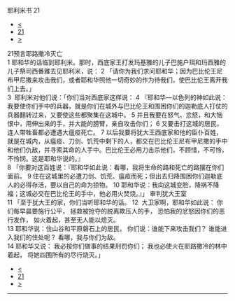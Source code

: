 ﻿





 耶利米书 21




* [<](bible/JER20.md)
* [21](bible/JER.md)
* [>](bible/JER22.md)



 
21预言耶路撒冷灭亡  
1 耶和华的话临到耶利米。那时，西底家王打发玛基雅的儿子巴施户珥和玛西雅的儿子祭司西番雅去见耶利米，说： 
2 「请你为我们求问耶和华；因为巴比伦王尼布甲尼撒来攻击我们，或者耶和华照他一切奇妙的作为待我们，使巴比伦王离开我们上去。」  
3  耶利米对他们说：「你们当对西底家这样说： 
4 『耶和华—以色列的神如此说：我要使你们手中的兵器，就是你们在城外与巴比伦王和围困你们的迦勒底人打仗的兵器翻转过来，又要使这些都聚集在这城中。 
5 并且我要在怒气、忿怒，和大恼恨中，用伸出来的手，并大能的膀臂，亲自攻击你们； 
6 又要击打这城的居民，连人带牲畜都必遭遇大瘟疫死亡。 
7 以后我要将犹大王西底家和他的臣仆百姓，就是在城内，从瘟疫、刀剑、饥荒中剩下的人，都交在巴比伦王尼布甲尼撒的手中和他们仇敌，并寻索其命的人手中。巴比伦王必用刀击杀他们，不顾惜，不可怜，不怜悯。这是耶和华说的。』  
8 「你要对这百姓说：『耶和华如此说：看哪，我将生命的路和死亡的路摆在你们面前。 
9 住在这城里的必遭刀剑、饥荒、瘟疫而死；但出去归降围困你们迦勒底人的必得存活，要以自己的命为掠物。 
10 耶和华说：我向这城变脸，降祸不降福；这城必交在巴比伦王的手中，他必用火焚烧。』」 审判犹大王室  
11 「至于犹大王的家，你们当听耶和华的话。 
12  大卫家啊，耶和华如此说： 你们每早晨要施行公平， 拯救被抢夺的脱离欺压人的手， 恐怕我的忿怒因你们的恶行发作， 如火着起，甚至无人能以熄灭。  
13 耶和华说：住山谷和平原磐石上的居民， 你们说：谁能下来攻击我们？ 谁能进入我们的住处呢？ 看哪，我与你们为敌。  
14 耶和华又说： 我必按你们做事的结果刑罚你们； 我也必使火在耶路撒冷的林中着起， 将她四围所有的尽行烧灭。」 
* [<](bible/JER20.md)
* [21](bible/JER.md)
* [>](bible/JER22.md)





---









